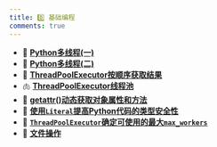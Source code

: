 ```yaml
---
title: 0️⃣ 基础编程
comments: true
---
```


<div class="grid cards" markdown>

- 🐽 [__Python多线程(一)__](./A.md)
- 🐙 [__Python多线程(二)__](./B.md)
- 🎃 [__ThreadPoolExecutor按顺序获取结果__](./C.md)
- 🫁 [__ThreadPoolExecutor线程池__](./CC.ipynb)
- 🏀 [__getattr()动态获取对象属性和方法__](./D.md)
- 🍘 [__使用`Literal`提高Python代码的类型安全性__](./E.md)
- 🦀 [__`ThreadPoolExecutor`确定可使用的最大`max_workers`__](./F.md)
- 🐖 [__文件操作__](./G.md)

</div>